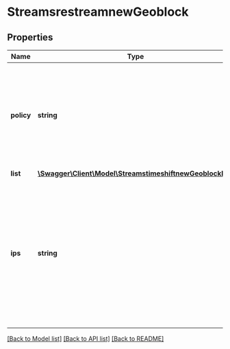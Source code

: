 # StreamsrestreamnewGeoblock

## Properties
Name | Type | Description | Notes
------------ | ------------- | ------------- | -------------
**policy** | **string** | Values can be Y or N.&lt;br&gt;Set to Y if geoblock countries list should be allowed. &lt;br&gt;Set to N if geoblock countries list should be blocked. | [optional] 
**list** | [**\Swagger\Client\Model\StreamstimeshiftnewGeoblockList**](StreamstimeshiftnewGeoblockList.md) |  | [optional] 
**ips** | **string** | Comma separated list of IPs to whitelist when geoblock is enabled. &lt;br&gt;Eg: 192.168.0.1, 192.168.0.2 .&lt;br&gt;Note: to remove geoblock, set the geoblock[list] to an empty array | [optional] 

[[Back to Model list]](../README.md#documentation-for-models) [[Back to API list]](../README.md#documentation-for-api-endpoints) [[Back to README]](../README.md)

